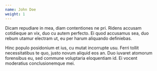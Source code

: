 ```yaml
---
name: John Doe
weight: 1
---
```


Dicam repudiare in mea, diam contentiones ne pri. Ridens accusam cotidieque an vix, duo cu autem perfecto. Ei quod accusamus sea, duo rebum utamur electram ut, eu per harum aliquando definiebas.

Hinc populo posidonium et ius, cu mutat incorrupte usu. Ferri tollit necessitatibus te quo, justo novum aliquid eos an. Duo iuvaret atomorum forensibus eu, sed commune voluptaria eloquentiam id. Ei vocent moderatius conclusionemque mei.